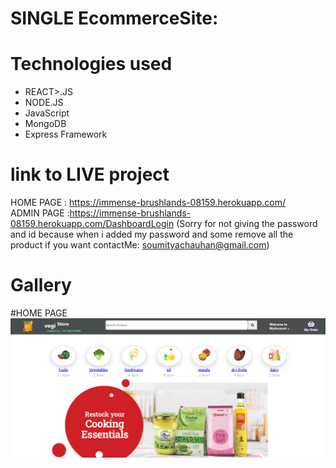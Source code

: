 # SINGLE EcommerceSite:

# Technologies used
<ul>
  <li>REACT>.JS</li>
  <li>NODE.JS</li>
  <li>JavaScript</li>
  <li>MongoDB</li>
  <li>Express Framework</li>
</ul>




# link to LIVE project

HOME PAGE : https://immense-brushlands-08159.herokuapp.com/  <br>
ADMIN PAGE :https://immense-brushlands-08159.herokuapp.com/DashboardLogin  (Sorry for not giving the password and id because when i  added  my password and some remove all the product if you want contactMe: soumityachauhan@gmail.com)


# Gallery
  #HOME PAGE
![alt text](https://github.com/soumitya0/EcommerceSite_AdminPanel/blob/master/1.PNG)<br>


